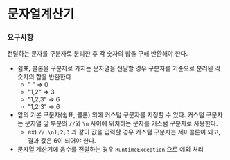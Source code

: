 # 문자열계산기

### 요구사항
전달하는 문자를 구분자로 분리한 후 각 숫자의 합을 구해 반환해야 한다.

- 쉼표, 콜론을 구분자로 가지는 문자열을 전달할 경우 구분자를 기준으로 분리된 각 숫자의 합을 반환한다
  - " " => 0
  - "1,2" => 3
  - "1,2,3" => 6
  - "1,2:3" => 6
- 앞의 기본 구분자(쉼표, 콜론) 외에 커스텀 구분자를 지정할 수 있다. 커스텀 구분자는 문자열 앞 부분의 `//`와 `\n` 사이에 위치하는 문자를 커스텀 구분자로 사용한다.
  - ex) `//;\n1;2;3` 과 같이 값을 입력할 경우 커스텀 구분자는 세미콜론이 되고, 결과 값은 6이 되어야 한다.
- 문자열 계산기에 음수를 전달하는 경우 `RuntimeException` 으로 예외 처리

